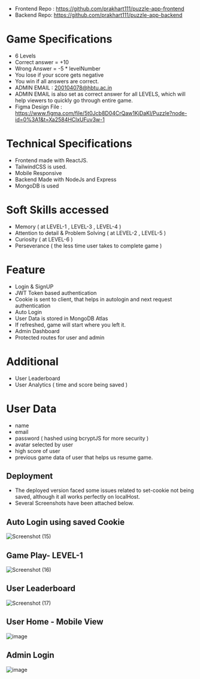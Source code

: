 - Frontend Repo : https://github.com/prakhart111/puzzle-app-frontend 
- Backend Repo: https://github.com/prakhart111/puzzle-app-backend
# Game Specifications
- 6 Levels
- Correct answer = +10
- Wrong Answer = -5 * levelNumber
- You lose if your score gets negative
- You win if all answers are correct.
- ADMIN EMAIL : 200104078@hbtu.ac.in
- ADMIN EMAIL is also set as correct answer for all LEVELS, which will help viewers to quickly go through entire game.
- Figma Design File : https://www.figma.com/file/5t0Jcb8D04CrQaw1KjDaKl/Puzzle?node-id=0%3A1&t=Xa2584HClxUFuv3w-1

# Technical Specifications 
- Frontend made with ReactJS.
- TailwindCSS is used.
- Mobile Responsive
- Backend Made with NodeJs and Express
- MongoDB is used

# Soft Skills accessed
- Memory ( at LEVEL-1 , LEVEL-3 , LEVEL-4 )
- Attention to detail & Problem Solving ( at LEVEL-2 , LEVEL-5 )
- Curiosity ( at LEVEL-6 )
- Perseverance ( the less time user takes to complete game )

# Feature
- Login & SignUP
- JWT Token based authentication
- Cookie is sent to client, that helps in autologin and next request authentication
- Auto Login
- User Data is stored in MongoDB Atlas
- If refreshed, game will start where you left it.
- Admin Dashboard
- Protected routes for user and admin

# Additional
- User Leaderboard
- User Analytics ( time and score being saved )

# User Data
- name
- email
- password ( hashed using bcryptJS for more security )
- avatar selected by user
- high score of user
- previous game data of user that helps us resume game.

## Deployment
- The deployed version faced some issues related to set-cookie not being saved, although it all works perfectly on localHost.
- Several Screenshots have been attached below.


## Auto Login using saved Cookie
![Screenshot (15)](https://user-images.githubusercontent.com/86708181/232351243-9ecd153f-cf96-466d-8958-c47a6b9a3b26.png)

## Game Play- LEVEL-1
![Screenshot (16)](https://user-images.githubusercontent.com/86708181/232351272-2feb28a6-241a-4d99-b890-0bf423b05619.png)

## User Leaderboard
![Screenshot (17)](https://user-images.githubusercontent.com/86708181/232351468-65f746ce-b4d3-4a37-a016-19b865baae34.png)

## User Home - Mobile View
![image](https://user-images.githubusercontent.com/86708181/232351605-f74ab20d-e3e7-43b3-87bb-0c5594e039ec.png)

## Admin Login
![image](https://user-images.githubusercontent.com/86708181/232351875-73af1b06-498c-4b5d-a651-0eb89010901e.png)
